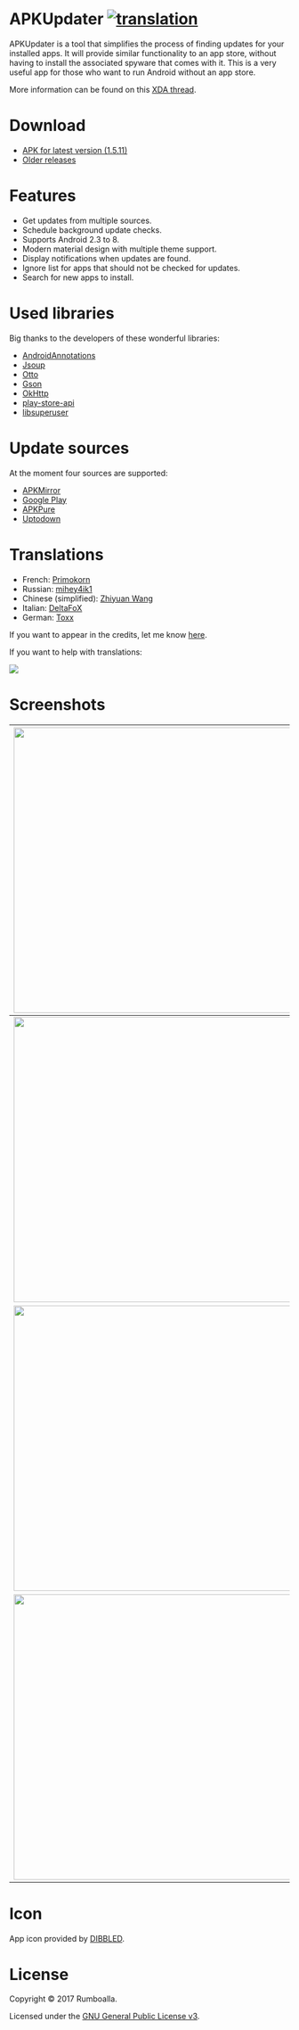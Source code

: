 # APKUpdater [![translation](https://img.shields.io/badge/translation-96%25-green.svg)](https://poeditor.com/join/project/NWTNMrPFj8)
APKUpdater is a tool that simplifies the process of finding updates for your installed apps. It will provide similar functionality to an app store, without having to install the associated spyware that comes with it. This is a very useful app for those who want to run Android without an app store.

More information can be found on this [XDA thread](https://forum.xda-developers.com/android/apps-games/app-apkupdater-t3444517).

# Download
* [APK for latest version (1.5.11)](https://github.com/rumboalla/apkupdater/releases/download/1.5.11/app-release.apk)
* [Older releases](https://github.com/rumboalla/apkupdater/releases)

# Features
* Get updates from multiple sources.
* Schedule background update checks.
* Supports Android 2.3 to 8.
* Modern material design with multiple theme support.
* Display notifications when updates are found.
* Ignore list for apps that should not be checked for updates.
* Search for new apps to install.

# Used libraries
Big thanks to the developers of these wonderful libraries:
* [AndroidAnnotations](https://github.com/androidannotations/androidannotations)
* [Jsoup](https://github.com/jhy/jsoup)
* [Otto](https://github.com/square/otto)
* [Gson](https://github.com/google/gson)
* [OkHttp](https://github.com/square/okhttp)
* [play-store-api](https://github.com/yeriomin/play-store-api)
* [libsuperuser](https://github.com/Chainfire/libsuperuser)

# Update sources
At the moment four sources are supported:
* [APKMirror](https://www.apkmirror.com)
* [Google Play](https://play.google.com)
* [APKPure](https://apkpure.com)
* [Uptodown](https://en.uptodown.com)

# Translations
* French: [Primokorn](https://t.me/Primokorn)
* Russian: [mihey4ik1](https://4pda.ru/forum/index.php?showtopic=783384)
* Chinese (simplified): [Zhiyuan Wang](http://weibo.com/321134526)
* Italian: [DeltaFoX](https://www.dfox.it)
* German: [Toxx](https://goo.gl/xQGYH3)

If you want to appear in the credits, let me know [here](https://github.com/rumboalla/apkupdater/issues/211).

If you want to help with translations:

[<img src="https://poeditor.com/public/images/logo_small.png">](https://poeditor.com/join/project/NWTNMrPFj8)

# Screenshots
<img src="https://user-images.githubusercontent.com/21153554/27194453-7f4fd10c-51fa-11e7-81e1-1ad6bf11a05d.png" width="512"> | <img src="https://user-images.githubusercontent.com/21153554/27194451-7f4b85b6-51fa-11e7-8cfb-da192a9a3bf6.png" width="512">
------------ | -------------
<img src="https://user-images.githubusercontent.com/21153554/27194454-7f561ef4-51fa-11e7-9cb8-9db0345a221e.png" width="512"> | <img src="https://user-images.githubusercontent.com/21153554/27194455-7f5c9f9a-51fa-11e7-9ea6-1538dd1ff3d7.png" width="512">
<img src="https://user-images.githubusercontent.com/21153554/27194448-7f21f6c4-51fa-11e7-8d7e-383a094df6e1.png" width="512"> | <img src="https://user-images.githubusercontent.com/21153554/27194450-7f3e11a6-51fa-11e7-9053-e91862a413f5.png" width="512">
<img src="https://user-images.githubusercontent.com/21153554/27254067-6951e334-5378-11e7-81ab-d8acca871262.png" width="512"> | <img src="https://user-images.githubusercontent.com/21153554/27194452-7f4f7fa4-51fa-11e7-8fc3-985212bfa749.png" width="512">

# Icon
App icon provided by [DIBBLED](http://www.dibbledesigns.blogspot.com).

# License
Copyright &copy; 2017 Rumboalla.

Licensed under the [GNU General Public License v3](https://www.gnu.org/licenses/gpl-3.0.en.html).
